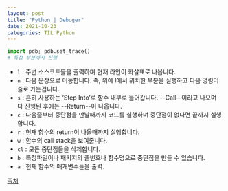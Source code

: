 ```yaml
---
layout: post
title: "Python | Debuger"
date: 2021-10-23
categories: TIL Python
---
```


```python
import pdb; pdb.set_trace()
# 특정 부분까지 진행
```

- `l` : 주변 소스코드들을 출력하며 현재 라인이 화살표로 나옵니다.
- `n` : 다음 문장으로 이동합니다. 즉, 위에 l에서 위치한 부분을 실행하고 다음 명령어줄로 가는겁니다.
- `s` : 흔히 사용하는 ‘Step Into’로 함수 내부로 들어갑니다. --Call--이라고 나오며 다 진행된 후에는 --Return--이 나옵니다.
- `c` : 다음줄부터 중단점을 만날때까지 코드를 실행하며 중단점이 없다면 끝까지 실행합니다.
- `r` : 현재 함수의 return이 나올때까지 실행합니다.
- `w` : 함수의 call stack을 보여줍니다.
- `cl` : 모든 중단점들을 삭제합니다.
- `b` : 특정파일이나 패키지의 줄번호나 함수명으로 중단점을 만들 수 있습니다.
- `a` : 현재 함수의 매개변수들을 출력.

[출처](https://twpower.github.io/203-debug-python-code-using-pdb)